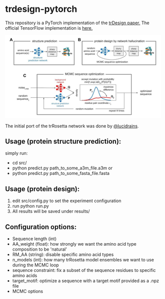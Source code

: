 # trdesign-pytorch
This repository is a PyTorch implementation of the [trDesign paper.](https://www.biorxiv.org/content/10.1101/2020.07.22.211482v1.full.pdf)
The official TensorFlow implementation is [here.](https://github.com/gjoni/trDesign)

![Alt text](assets/trDesign.jpg?raw=true "Title")

The initial port of the trRosetta network was done by [@lucidrains](https://github.com/lucidrains).
## Usage (protein structure prediction):
simply run:
- cd src/
- python predict.py path_to_some_a3m_file.a3m
or 
- python predict.py path_to_some_fasta_file.fasta

## Usage (protein design):
1. edit src/config.py to set the experiment configuration
2. run python run.py
3. All results will be saved under results/

## Configuration options:
- Sequence length (int)
- AA_weight (float): how strongly we want the amino acid type composition to be 'natural'
- RM_AA (string): disable specific amino acid types
- n_models (int): how many trRosetta model ensembles we want to use during the MCMC loop
- sequence constraint: fix a subset of the sequence residues to specific amino acids
- target_motif: optimize a sequence with a target motif provided as a .npz file
- MCMC options
